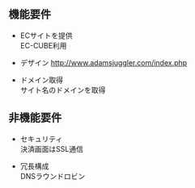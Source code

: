 機能要件
--
* ECサイトを提供  
EC-CUBE利用  
  
* デザイン
http://www.adamsjuggler.com/index.php  

* ドメイン取得  
サイト名のドメインを取得
  

非機能要件
--
* セキュリティ  
決済画面はSSL通信  
  
* 冗長構成  
DNSラウンドロビン


